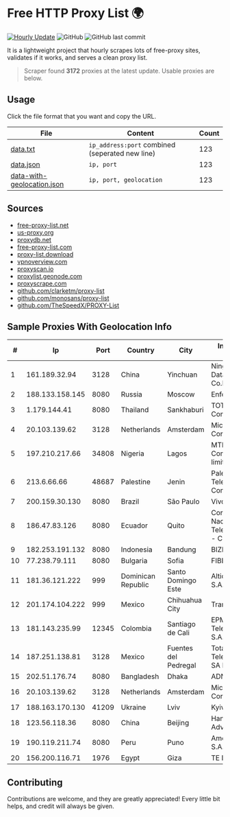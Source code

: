 
# Free HTTP Proxy List 🌍

[![Hourly Update](https://github.com/mertguvencli/http-proxy-list/actions/workflows/main.yml/badge.svg?branch=main)](https://github.com/mertguvencli/http-proxy-list/actions/workflows/main.yml)
![GitHub](https://img.shields.io/github/license/mertguvencli/http-proxy-list)
![GitHub last commit](https://img.shields.io/github/last-commit/mertguvencli/http-proxy-list)

It is a lightweight project that hourly scrapes lots of free-proxy sites, validates if it works, and serves a clean proxy list.


> Scraper found **3172** proxies at the latest update. Usable proxies are below.

## Usage

Click the file format that you want and copy the URL.


|File|Content|Count|
|----|-------|-----|
|[data.txt](https://raw.githubusercontent.com/mertguvencli/http-proxy-list/main/proxy-list/data.txt)|`ip_address:port` combined (seperated new line)|123|
|[data.json](https://raw.githubusercontent.com/mertguvencli/http-proxy-list/main/proxy-list/data.json)|`ip, port`|123|
|[data-with-geolocation.json](https://raw.githubusercontent.com/mertguvencli/http-proxy-list/main/proxy-list/data-with-geolocation.json)|`ip, port, geolocation`|123|

## Sources

* [free-proxy-list.net](https://free-proxy-list.net)
* [us-proxy.org](https://www.us-proxy.org)
* [proxydb.net](http://proxydb.net)
* [free-proxy-list.com](https://free-proxy-list.com/?page=&port=&type%5B%5D=http&type%5B%5D=https&up_time=0&search=Search)
* [proxy-list.download](https://www.proxy-list.download/HTTP)
* [vpnoverview.com](https://vpnoverview.com/privacy/anonymous-browsing/free-proxy-servers)
* [proxyscan.io](https://www.proxyscan.io)
* [proxylist.geonode.com](https://proxylist.geonode.com/api/proxy-list?limit=300&page=1&sort_by=lastChecked&sort_type=desc&protocols=http,https)
* [proxyscrape.com](https://api.proxyscrape.com/v2/?request=displayproxies&protocol=http&timeout=10000&country=all&ssl=all&anonymity=all)
* [github.com/clarketm/proxy-list](https://raw.githubusercontent.com/clarketm/proxy-list/master/proxy-list-raw.txt)
* [github.com/monosans/proxy-list](https://raw.githubusercontent.com/monosans/proxy-list/main/proxies/http.txt)
* [github.com/TheSpeedX/PROXY-List](https://raw.githubusercontent.com/TheSpeedX/PROXY-List/master/http.txt)


## Sample Proxies With Geolocation Info

|#|Ip|Port|Country|City|Internet Service Provider|
|-|--|----|-------|----|-------------------------|
|1|161.189.32.94|3128|China|Yinchuan|Ningxia West Cloud Data Technology Co.Ltd.|
|2|188.133.158.145|8080|Russia|Moscow|Enforta-MSK|
|3|1.179.144.41|8080|Thailand|Sankhaburi|TOT Public Company Limited|
|4|20.103.139.62|3128|Netherlands|Amsterdam|Microsoft Corporation|
|5|197.210.217.66|34808|Nigeria|Lagos|MTN NIGERIA Communication limited|
|6|213.6.66.66|48687|Palestine|Jenin|Palestine Telecommunications Company|
|7|200.159.30.130|8080|Brazil|São Paulo|Vivo|
|8|186.47.83.126|8080|Ecuador|Quito|Corporacion Nacional De Telecomunicaciones - CNT EP|
|9|182.253.191.132|8080|Indonesia|Bandung|BIZNET|
|10|77.238.79.111|8080|Bulgaria|Sofia|FIBER1|
|11|181.36.121.222|999|Dominican Republic|Santo Domingo Este|Altice Dominicana S.A.|
|12|201.174.104.222|999|Mexico|Chihuahua City|Transtelco Inc|
|13|181.143.235.99|12345|Colombia|Santiago de Cali|EPM Telecomunicaciones S.A. E.S.P.|
|14|187.251.138.81|3128|Mexico|Fuentes del Pedregal|Total Play Telecomunicaciones SA De CV|
|15|202.51.176.74|8080|Bangladesh|Dhaka|ADN Telecom Ltd.|
|16|20.103.139.62|3128|Netherlands|Amsterdam|Microsoft Corporation|
|17|188.163.170.130|41209|Ukraine|Lviv|Kyivstar UA|
|18|123.56.118.36|8080|China|Beijing|Hangzhou Alibaba Advertising Co|
|19|190.119.211.74|8080|Peru|Puno|America Movil Peru S.A.C.|
|20|156.200.116.71|1976|Egypt|Giza|TE Data|



## Contributing

Contributions are welcome, and they are greatly appreciated! Every
little bit helps, and credit will always be given.

